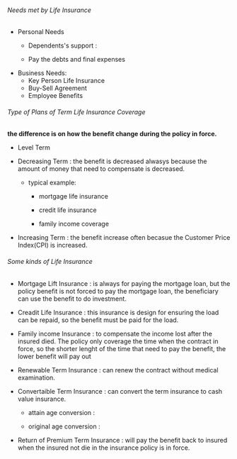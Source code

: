 ###### Needs met by Life Insurance

- Personal Needs
  - Dependents's support : 
  
  - Pay the debts and final expenses
- Business Needs:
  - Key Person Life Insurance
  - Buy-Sell Agreement
  - Employee Benefits

###### Type of Plans of Term Life Insurance Coverage

**the difference is on how the benefit change during the policy in force.**

- Level Term

- Decreasing Term : the benefit is decreased alwasys because the amount of money that need to compensate is decreased.
  
  - typical example:
    
    - mortgage life insurance
    
    - credit life insurance
    
    - family income coverage

- Increasing Term : the benefit increase often becasue the Customer Price Index(CPI) is increased.



###### Some kinds of Life Insurance

- Mortgage Lift Insurance : is always for paying the mortgage loan, but the policy benefit is not forced to pay the mortgage loan, the beneficiary can use the benefit to do investment.

- Creadit Life Insurance : this insurance is design for ensuring the load can be repaid, so the benefit must be paid for the load.

- Family income Insurance : to compensate the income lost after the insured died. The policy only coverage the time when the contract in force, so the shorter lenght of the time that need to pay the benefit, the lower benefit will pay out

- Renewable Term Insurance : can renew the contract without medical examination. 

- Convertaible Term Insurance : can convert the term insurance to cash value insurance.
  
  - attain age conversion : 
  
  - original age conversion : 

- Return of Premium Term Insurance : will pay the benefit back to insured when the insured not die in the insurance policy is in force.

